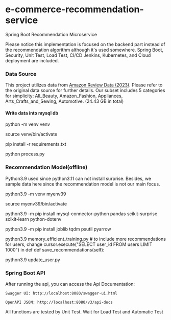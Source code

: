# e-commerce-recommendation-service
Spring Boot Recommendation Microservice

Please notice this implementation is focused on the backend part instead of the recommendation algorithm although it's used somewhere. Spring Boot, Security, Unit Test, Load Test, CI/CD Jenkins, Kubernetes, and Cloud deployment are included.

### Data Source
This project utilizes data from [Amazon Review Data (2023)](https://amazon-reviews-2023.github.io/). 
Please refer to the original data source for further details.
Our subset includes 5 categories for simplicity: All_Beauty, Amazon_Fashion, Appliances, Arts_Crafts_and_Sewing, Automotive. (24.43 GB in total)

#### Write data into mysql db
python -m venv venv

source venv/bin/activate 

pip install -r requirements.txt

python process.py


### Recommendation Model(offline)
Python3.9 used since python3.11 can not install surprise. Besides, we sample data here since the recommendation model is not our main focus.

python3.9 -m venv myenv39 

source myenv39/bin/activate

python3.9 -m pip install mysql-connector-python pandas scikit-surprise scikit-learn python-dotenv

python3.9 -m pip install joblib tqdm psutil pyarrow

python3.9 memory_efficient_training.py # to include more recommendations for users, change cursor.execute("SELECT user_id FROM users LIMIT 1000") in def def save_recommendations(self):

python3.9 update_user.py
### Spring Boot API
After running the api, you can access the Api Documentation:

    Swagger UI: http://localhost:8080/swagger-ui.html

    OpenAPI JSON: http://localhost:8080/v3/api-docs


All functions are tested by Unit Test.
Wait for Load Test and Automatic Test


